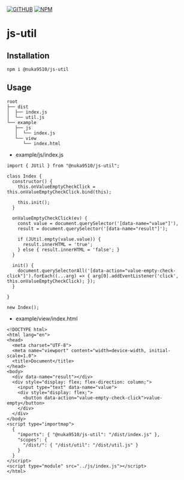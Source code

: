[![GITHUB][github]][github-url]
[![NPM][npm]][npm-url]

# js-util
## Installation
```
npm i @nuka9510/js-util
```
## Usage
```
root
├── dist
│  ├── index.js
│  └── util.js
└── example
   ├── js
   │  └── index.js
   └── view
      └── index.html
```
* example/js/index.js
```
import { JUtil } from "@nuka9510/js-util";

class Index {
  constructor() {
    this.onValueEmptyCheckClick = this.onValueEmptyCheckClick.bind(this);

    this.init();
  }

  onValueEmptyCheckClick(ev) {
    const value = document.querySelector('[data-name="value"]'),
    result = document.querySelector('[data-name="result"]');

    if (JUtil.empty(value.value)) {
      result.innerHTML = 'true';
    } else { result.innerHTML = 'false'; }
  }

  init() {
    document.querySelectorAll('[data-action="value-empty-check-click"]').forEach((...arg) => { arg[0].addEventListener('click', this.onValueEmptyCheckClick); });
  }

}

new Index();
```
* example/view/index.html
```
<!DOCTYPE html>
<html lang="en">
<head>
  <meta charset="UTF-8">
  <meta name="viewport" content="width=device-width, initial-scale=1.0">
  <title>Document</title>
</head>
<body>
  <div data-name="result"></div>
  <div style="display: flex; flex-direction: column;">
    <input type="text" data-name="value">
    <div style="display: flex;">
      <button data-action="value-empty-check-click">value-empty</button>
    </div>
  </div>
</body>
<script type="importmap">
  {
    "imports": { "@nuka9510/js-util": "/dist/index.js" },
    "scopes": {
      "/dist/": { "/dist/util": "/dist/util.js" }
    }
  }
</script>
<script type="module" src="../js/index.js"></script>
</html>
```

[github]: https://img.shields.io/badge/github-blue.svg?style=flat&logo=github
[github-url]: https://github.com/nuka9510/js-util
[npm]: https://img.shields.io/badge/npm-1.0.18-blue.svg?style=flat&logo=nodedotjs
[npm-url]: https://www.npmjs.com/package/@nuka9510/js-util